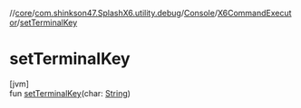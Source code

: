 //[core](../../../../index.md)/[com.shinkson47.SplashX6.utility.debug](../../index.md)/[Console](../index.md)/[X6CommandExecutor](index.md)/[setTerminalKey](set-terminal-key.md)

# setTerminalKey

[jvm]\
fun [setTerminalKey](set-terminal-key.md)(char: [String](https://kotlinlang.org/api/latest/jvm/stdlib/kotlin/-string/index.html))
